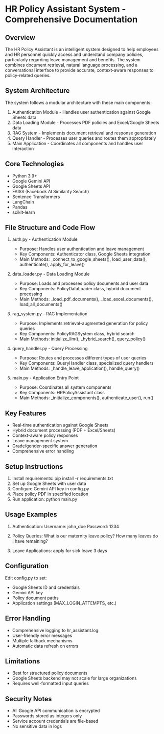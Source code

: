 HR Policy Assistant System - Comprehensive Documentation
=====================================================

Overview
--------
The HR Policy Assistant is an intelligent system designed to help employees and HR personnel quickly access and understand company policies, particularly regarding leave management and benefits. The system combines document retrieval, natural language processing, and a conversational interface to provide accurate, context-aware responses to policy-related queries.

System Architecture
-------------------
The system follows a modular architecture with these main components:

1. Authentication Module - Handles user authentication against Google Sheets data
2. Data Loading Module - Processes PDF policies and Excel/Google Sheets data
3. RAG System - Implements document retrieval and response generation
4. Query Handler - Processes user queries and routes them appropriately
5. Main Application - Coordinates all components and handles user interaction

Core Technologies
----------------
- Python 3.9+
- Google Gemini API
- Google Sheets API
- FAISS (Facebook AI Similarity Search)
- Sentence Transformers
- LangChain
- Pandas
- scikit-learn

File Structure and Code Flow
---------------------------

1. auth.py - Authentication Module
   - Purpose: Handles user authentication and leave management
   - Key Components: Authenticator class, Google Sheets integration
   - Main Methods: _connect_to_google_sheets(), load_user_data(), authenticate(), apply_for_leave()

2. data_loader.py - Data Loading Module
   - Purpose: Loads and processes policy documents and user data
   - Key Components: PolicyDataLoader class, hybrid document processing
   - Main Methods: _load_pdf_documents(), _load_excel_documents(), load_all_documents()

3. rag_system.py - RAG Implementation
   - Purpose: Implements retrieval-augmented generation for policy queries
   - Key Components: PolicyRAGSystem class, hybrid search
   - Main Methods: initialize_llm(), _hybrid_search(), query_policy()

4. query_handler.py - Query Processing
   - Purpose: Routes and processes different types of user queries
   - Key Components: QueryHandler class, specialized query handlers
   - Main Methods: _handle_leave_application(), handle_query()

5. main.py - Application Entry Point
   - Purpose: Coordinates all system components
   - Key Components: HRPolicyAssistant class
   - Main Methods: _initialize_components(), authenticate_user(), run()

Key Features
------------
- Real-time authentication against Google Sheets
- Hybrid document processing (PDF + Excel/Sheets)
- Context-aware policy responses
- Leave management system
- Grade/gender-specific answer generation
- Comprehensive error handling

Setup Instructions
-----------------
1. Install requirements: pip install -r requirements.txt
2. Set up Google Sheets with user data
3. Configure Gemini API key in config.py
4. Place policy PDF in specified location
5. Run application: python main.py

Usage Examples
-------------
1. Authentication:
   Username: john_doe
   Password: 1234

2. Policy Queries:
   What is our maternity leave policy?
   How many leaves do I have remaining?

3. Leave Applications:
   apply for sick leave 3 days

Configuration
-------------
Edit config.py to set:
- Google Sheets ID and credentials
- Gemini API key
- Policy document paths
- Application settings (MAX_LOGIN_ATTEMPTS, etc.)

Error Handling
-------------
- Comprehensive logging to hr_assistant.log
- User-friendly error messages
- Multiple fallback mechanisms
- Automatic data refresh on errors

Limitations
----------
- Best for structured policy documents
- Google Sheets backend may not scale for large organizations
- Requires well-formatted input queries


Security Notes
-------------
- All Google API communication is encrypted
- Passwords stored as integers only
- Service account credentials are file-based
- No sensitive data in logs

